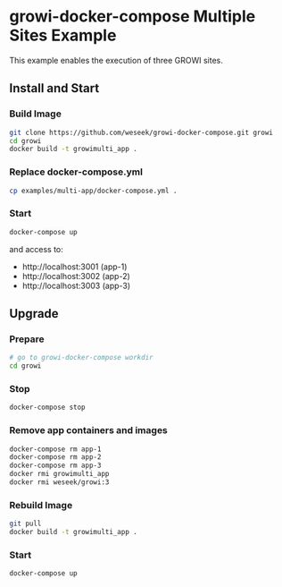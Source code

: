 growi-docker-compose Multiple Sites Example
============================================

This example enables the execution of three GROWI sites.

Install and Start
------------------

### Build Image

```bash
git clone https://github.com/weseek/growi-docker-compose.git growi
cd growi
docker build -t growimulti_app .
```

### Replace docker-compose.yml
```bash
cp examples/multi-app/docker-compose.yml .
```

### Start

```bash
docker-compose up
```

and access to:

* http://localhost:3001 (app-1)
* http://localhost:3002 (app-2)
* http://localhost:3003 (app-3)


Upgrade
-------

### Prepare
```bash
# go to growi-docker-compose workdir
cd growi
```

### Stop

```bash
docker-compose stop
```

### Remove app containers and images
```bash
docker-compose rm app-1
docker-compose rm app-2
docker-compose rm app-3
docker rmi growimulti_app
docker rmi weseek/growi:3
```

### Rebuild Image
```bash
git pull
docker build -t growimulti_app .
```

### Start

```bash
docker-compose up
```
